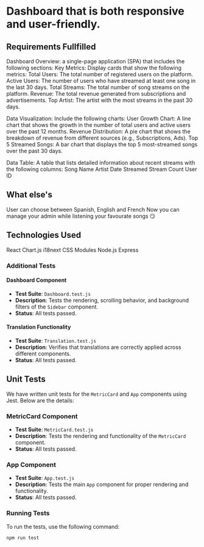 # Dashboard that is both responsive and user-friendly.

## Requirements Fullfilled
Dashboard Overview:  a single-page application (SPA) that includes the following sections:
Key Metrics:
Display cards that show the following metrics:
Total Users: The total number of registered users on the platform.
Active Users: The number of users who have streamed at least one song in the last 30 days.
Total Streams: The total number of song streams on the platform.
Revenue: The total revenue generated from subscriptions and advertisements.
Top Artist: The artist with the most streams in the past 30 days.


Data Visualization:
Include the following charts:
User Growth Chart: A line chart that shows the growth in the number of total users and active users over the past 12 months.
Revenue Distribution: A pie chart that shows the breakdown of revenue from different sources (e.g., Subscriptions, Ads).
Top 5 Streamed Songs: A bar chart that displays the top 5 most-streamed songs over the past 30 days.


Data Table:
A table that lists detailed information about recent streams with the following columns:
Song Name
Artist
Date Streamed
Stream Count
User ID

## What else's
User can choose between Spanish, English and French
Now you can manage your admin while listening your favourate songs 😏



## Technologies Used

React
Chart.js
i18next
CSS Modules
Node.js
Express


### Additional Tests

#### Dashboard Component
- **Test Suite**: `Dashboard.test.js`
- **Description**: Tests the rendering, scrolling behavior, and background filters of the `Sidebar` component.
- **Status**: All tests passed.

#### Translation Functionality
- **Test Suite**: `Translation.test.js`
- **Description**: Verifies that translations are correctly applied across different components.
- **Status**: All tests passed.

## Unit Tests

We have written unit tests for the `MetricCard` and `App` components using Jest. Below are the details:

### MetricCard Component
- **Test Suite**: `MetricCard.test.js`
- **Description**: Tests the rendering and functionality of the `MetricCard` component.
- **Status**: All tests passed.

### App Component
- **Test Suite**: `App.test.js`
- **Description**: Tests the main `App` component for proper rendering and functionality.
- **Status**: All tests passed.

### Running Tests
To run the tests, use the following command:

```bash
npm run test
